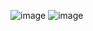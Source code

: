 ![image](https://github.com/DonghaeSuh/NLP_Pytorch/assets/82081872/c4029de6-9f02-4b9c-afda-de1f8d0d2ceb)
![image](https://github.com/DonghaeSuh/NLP_Pytorch/assets/82081872/d58655cd-9487-422f-9c92-c901ce81d9ff)
